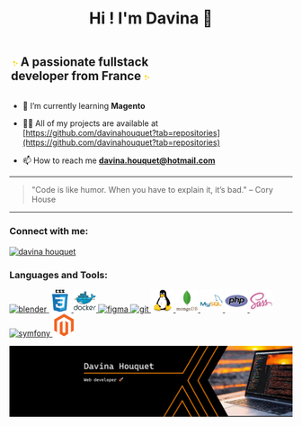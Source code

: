 <h1 align='center'>Hi ! I'm Davina 👋</h1>

<div style="width: 100%; display: flex; flex-direction: row">
    <div style="width: 50%;">
        <h2 align='center'><img width="10" height="10" src="https://github.com/davinahouquet/davinahouquet/blob/main/brille.png"/> A passionate fullstack developer from France <img width="10" height="10" src="https://github.com/davinahouquet/davinahouquet/blob/main/brille.png"/> </h2>
    </div>
</div>

- 🌱 I’m currently learning **Magento**

- 👨‍💻 All of my projects are available at [https://github.com/davinahouquet?tab=repositories](https://github.com/davinahouquet?tab=repositories)

- 📫 How to reach me **davina.houquet@hotmail.com**

---

> "Code is like humor. When you have to explain it, it’s bad." – Cory House

---

<h3 align="left">Connect with me:</h3> 
<p align="left">
<a href="https://linkedin.com/in/davina houquet" target="blank"><img align="center" src="https://raw.githubusercontent.com/rahuldkjain/github-profile-readme-generator/master/src/images/icons/Social/linked-in-alt.svg" alt="davina houquet" height="30" width="40" /></a>
</p>

<h3 align="left">Languages and Tools:</h3>
<p align="left"> 
    <a href="https://www.blender.org/" target="_blank" rel="noreferrer"> 
        <img src="https://download.blender.org/branding/community/blender_community_badge_white.svg" alt="blender" width="40" height="40"/> 
    </a> 
    <a href="https://www.w3schools.com/css/" target="_blank" rel="noreferrer"> 
        <img src="https://raw.githubusercontent.com/devicons/devicon/master/icons/css3/css3-original-wordmark.svg" alt="css3" width="40" height="40"/> 
    </a> 
    <a href="https://www.docker.com/" target="_blank" rel="noreferrer"> 
        <img src="https://raw.githubusercontent.com/devicons/devicon/master/icons/docker/docker-original-wordmark.svg" alt="docker" width="40" height="40"/> 
    </a> 
    <a href="https://www.figma.com/" target="_blank" rel="noreferrer"> 
        <img src="https://www.vectorlogo.zone/logos/figma/figma-icon.svg" alt="figma" width="40" height="40"/> 
    </a> 
    <a href="https://git-scm.com/" target="_blank" rel="noreferrer"> 
        <img src="https://www.vectorlogo.zone/logos/git-scm/git-scm-icon.svg" alt="git" width="40" height="40"/> 
    </a> 
    <a href="https://www.linux.org/" target="_blank" rel="noreferrer"> 
        <img src="https://raw.githubusercontent.com/devicons/devicon/master/icons/linux/linux-original.svg" alt="linux" width="40" height="40"/> 
    </a> 
    <a href="https://www.mongodb.com/" target="_blank" rel="noreferrer"> 
        <img src="https://raw.githubusercontent.com/devicons/devicon/master/icons/mongodb/mongodb-original-wordmark.svg" alt="mongodb" width="40" height="40"/> 
    </a> 
    <a href="https://www.mysql.com/" target="_blank" rel="noreferrer"> 
        <img src="https://raw.githubusercontent.com/devicons/devicon/master/icons/mysql/mysql-original-wordmark.svg" alt="mysql" width="40" height="40"/> 
    </a> 
    <a href="https://www.php.net" target="_blank" rel="noreferrer"> 
        <img src="https://raw.githubusercontent.com/devicons/devicon/master/icons/php/php-original.svg" alt="php" width="40" height="40"/> 
    </a> 
    <a href="https://sass-lang.com" target="_blank" rel="noreferrer"> 
        <img src="https://raw.githubusercontent.com/devicons/devicon/master/icons/sass/sass-original.svg" alt="sass" width="40" height="40"/> 
    </a> 
    <a href="https://symfony.com" target="_blank" rel="noreferrer"> 
        <img src="https://symfony.com/logos/symfony_black_03.svg" alt="symfony" width="40" height="40"/> 
    </a> 
    <a href="https://magento.com/" target="_blank" rel="noreferrer"> 
        <img src="https://raw.githubusercontent.com/devicons/devicon/master/icons/magento/magento-original.svg" alt="magento" width="40" height="40"/> 
    </a>
</p>

![](https://github.com/davinahouquet/davinahouquet/blob/main/linkedinbanner.png)

